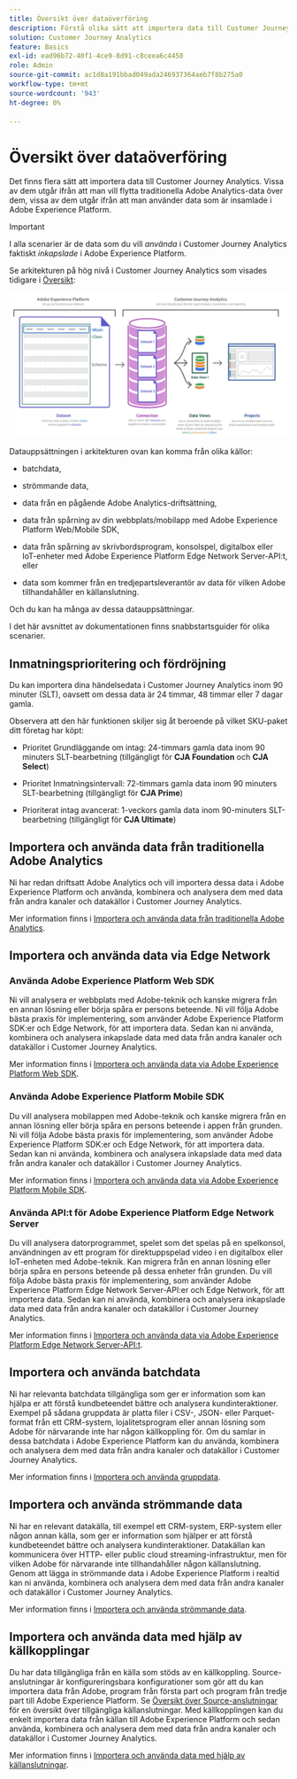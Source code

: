 ```yaml
---
title: Översikt över dataöverföring
description: Förstå olika sätt att importera data till Customer Journey Analytics
solution: Customer Journey Analytics
feature: Basics
exl-id: ead96b72-40f1-4ce9-8d91-c8ceea6c4458
role: Admin
source-git-commit: ac1d8a191bbad049ada246937364aeb7f8b275a0
workflow-type: tm+mt
source-wordcount: '943'
ht-degree: 0%

---
```


# Översikt över dataöverföring

Det finns flera sätt att importera data till Customer Journey Analytics. Vissa av dem utgår ifrån att man vill flytta traditionella Adobe Analytics-data över dem, vissa av dem utgår ifrån att man använder data som är insamlade i Adobe Experience Platform.

>[!IMPORTANT]
>
>I alla scenarier är de data som du vill _använda_ i Customer Journey Analytics faktiskt _inkapslade_ i Adobe Experience Platform.

Se arkitekturen på hög nivå i Customer Journey Analytics som visades tidigare i [Översikt](https://experienceleague.adobe.com/docs/analytics-platform/using/cja-overview/cja-overview.html):

![Customer Journey Analytics-arkitekturen som beskrivs i det här avsnittet](./assets/cja-architecture.png)

Datauppsättningen i arkitekturen ovan kan komma från olika källor:

- batchdata,

- strömmande data,

- data från en pågående Adobe Analytics-driftsättning,

- data från spårning av din webbplats/mobilapp med Adobe Experience Platform Web/Mobile SDK,

- data från spårning av skrivbordsprogram, konsolspel, digitalbox eller IoT-enheter med Adobe Experience Platform Edge Network Server-API:t, eller

- data som kommer från en tredjepartsleverantör av data för vilken Adobe tillhandahåller en källanslutning.

Och du kan ha många av dessa datauppsättningar.

I det här avsnittet av dokumentationen finns snabbstartsguider för olika scenarier.

## Inmatningsprioritering och fördröjning

Du kan importera dina händelsedata i Customer Journey Analytics inom 90 minuter (SLT), oavsett om dessa data är 24 timmar, 48 timmar eller 7 dagar gamla.

Observera att den här funktionen skiljer sig åt beroende på vilket SKU-paket ditt företag har köpt:

- Prioritet Grundläggande om intag: 24-timmars gamla data inom 90 minuters SLT-bearbetning (tillgängligt för **CJA Foundation** och **CJA Select**)

- Prioritet Inmatningsintervall: 72-timmars gamla data inom 90 minuters SLT-bearbetning (tillgängligt för **CJA Prime**)

- Prioriterat intag avancerat: 1-veckors gamla data inom 90-minuters SLT-bearbetning (tillgängligt för **CJA Ultimate**)

## Importera och använda data från traditionella Adobe Analytics

Ni har redan driftsatt Adobe Analytics och vill importera dessa data i Adobe Experience Platform och använda, kombinera och analysera dem med data från andra kanaler och datakällor i Customer Journey Analytics.

Mer information finns i [Importera och använda data från traditionella Adobe Analytics](./analytics.md).


## Importera och använda data via Edge Network

### Använda Adobe Experience Platform Web SDK

Ni vill analysera er webbplats med Adobe-teknik och kanske migrera från en annan lösning eller börja spåra er persons beteende. Ni vill följa Adobe bästa praxis för implementering, som använder Adobe Experience Platform SDK:er och Edge Network, för att importera data. Sedan kan ni använda, kombinera och analysera inkapslade data med data från andra kanaler och datakällor i Customer Journey Analytics.

Mer information finns i [Importera och använda data via Adobe Experience Platform Web SDK](./aepwebsdk.md).

### Använda Adobe Experience Platform Mobile SDK

Du vill analysera mobilappen med Adobe-teknik och kanske migrera från en annan lösning eller börja spåra en persons beteende i appen från grunden. Ni vill följa Adobe bästa praxis för implementering, som använder Adobe Experience Platform SDK:er och Edge Network, för att importera data. Sedan kan ni använda, kombinera och analysera inkapslade data med data från andra kanaler och datakällor i Customer Journey Analytics.

Mer information finns i [Importera och använda data via Adobe Experience Platform Mobile SDK](./aepmobilesdk.md).

### Använda API:t för Adobe Experience Platform Edge Network Server

Du vill analysera datorprogrammet, spelet som det spelas på en spelkonsol, användningen av ett program för direktuppspelad video i en digitalbox eller IoT-enheten med Adobe-teknik. Kan migrera från en annan lösning eller börja spåra en persons beteende på dessa enheter från grunden. Du vill följa Adobe bästa praxis för implementering, som använder Adobe Experience Platform Edge Network Server-API:er och Edge Network, för att importera data. Sedan kan ni använda, kombinera och analysera inkapslade data med data från andra kanaler och datakällor i Customer Journey Analytics.

Mer information finns i [Importera och använda data via Adobe Experience Platform Edge Network Server-API:t](./serverapi.md).

## Importera och använda batchdata

Ni har relevanta batchdata tillgängliga som ger er information som kan hjälpa er att förstå kundbeteendet bättre och analysera kundinteraktioner. Exempel på sådana gruppdata är platta filer i CSV-, JSON- eller Parquet-format från ett CRM-system, lojalitetsprogram eller annan lösning som Adobe för närvarande inte har någon källkoppling för. Om du samlar in dessa batchdata i Adobe Experience Platform kan du använda, kombinera och analysera dem med data från andra kanaler och datakällor i Customer Journey Analytics.

Mer information finns i [Importera och använda gruppdata](./batch.md).

## Importera och använda strömmande data

Ni har en relevant datakälla, till exempel ett CRM-system, ERP-system eller någon annan källa, som ger er information som hjälper er att förstå kundbeteendet bättre och analysera kundinteraktioner. Datakällan kan kommunicera över HTTP- eller public cloud streaming-infrastruktur, men för vilken Adobe för närvarande inte tillhandahåller någon källanslutning. Genom att lägga in strömmande data i Adobe Experience Platform i realtid kan ni använda, kombinera och analysera dem med data från andra kanaler och datakällor i Customer Journey Analytics.

Mer information finns i [Importera och använda strömmande data](./streaming.md).

## Importera och använda data med hjälp av källkopplingar

Du har data tillgängliga från en källa som stöds av en källkoppling. Source-anslutningar är konfigureringsbara konfigurationer som gör att du kan importera data från Adobe, program från första part och program från tredje part till Adobe Experience Platform. Se [Översikt över Source-anslutningar](https://experienceleague.adobe.com/docs/experience-platform/sources/home.html) för en översikt över tillgängliga källanslutningar. Med källkopplingen kan du enkelt importera data från källan till Adobe Experience Platform och sedan använda, kombinera och analysera dem med data från andra kanaler och datakällor i Customer Journey Analytics.

Mer information finns i [Importera och använda data med hjälp av källanslutningar](./sources.md).
